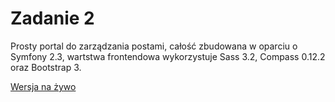 Zadanie 2
=========

Prosty portal do zarządzania postami, całość zbudowana w oparciu o Symfony 2.3, wartstwa frontendowa wykorzystuje Sass 3.2, Compass 0.12.2 oraz Bootstrap 3.

[Wersja na żywo](http://zadaniedrugie.linuxpl.info/)
